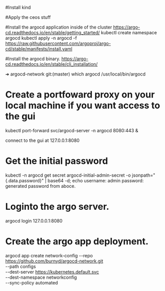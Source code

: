 #Install kind

#Apply the ceos stuff

#Install the argocd application inside of the cluster
https://argo-cd.readthedocs.io/en/stable/getting_started/
kubectl create namespace argocd
kubectl apply -n argocd -f https://raw.githubusercontent.com/argoproj/argo-cd/stable/manifests/install.yaml

#Install the argocd binary.
https://argo-cd.readthedocs.io/en/stable/cli_installation/

➜  argocd-network git:(master) which argocd
/usr/local/bin/argocd

# Create a portfoward proxy on your local machine if you want access to the gui
kubectl port-forward svc/argocd-server -n argocd 8080:443 &

connect to the gui at 127.0.0.1:8080

# Get the initial password
kubectl -n argocd get secret argocd-initial-admin-secret -o jsonpath="{.data.password}" | base64 -d; echo
username: admin
password: generated password from aboce.

# Loginto the argo server.
argocd login 127.0.0.1:8080

# Create the argo app deployment.

argocd app create network-config --repo https://github.com/burnyd/argocd-network.git \
--path configs \
--dest-server https://kubernetes.default.svc \
--dest-namespace networkconfig \
--sync-policy automated